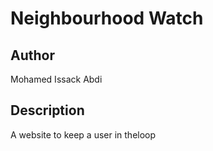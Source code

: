 # Neighbourhood Watch

## Author
Mohamed Issack Abdi

## Description
A website to keep a user in theloop 